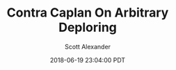 ---
layout: podcast
title: "Contra Caplan On Arbitrary Deploring"
author: Scott Alexander
description: https://slatestarcodex.com/2018/06/19/contra-caplan-on-arbitrary-deploring/
date: 2018-06-19 23:04:00 PDT
length: 1664952
duration: 416
guid: contra-caplan-on-arbitrary-deploring
---